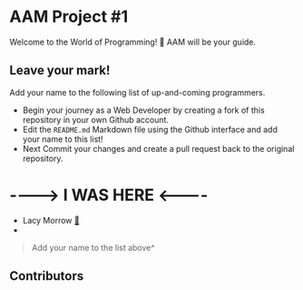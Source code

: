 # AAM Project #1
Welcome to the World of Programming! 🌟 AAM will be your guide.


## Leave your mark!
Add your name to the following list of up-and-coming programmers.

- Begin your journey as a Web Developer by creating a fork of this repository in your own Github account. 
- Edit the `README.md` Markdown file using the Github interface and add your name to this list!
- Next Commit your changes and create a pull request back to the original repository.

# ----> I WAS HERE <----

- Lacy Morrow [👾 ](http://lacymorrow.com)
-

> Add your name to the list above^


## Contributors

<!-- ALL-CONTRIBUTORS-LIST:START - Do not remove or modify this section -->
<!-- prettier-ignore-start -->
<!-- markdownlint-disable -->

<!-- markdownlint-restore -->
<!-- prettier-ignore-end -->

<!-- ALL-CONTRIBUTORS-LIST:END -->
